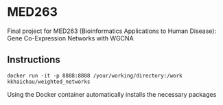 # MED263
Final project for MED263 (Bioinformatics Applications to Human Disease): Gene Co-Expression Networks with WGCNA

## Instructions
```shell
docker run -it -p 8888:8888 /your/working/directory:/work kkhaichau/weighted_networks
```
Using the Docker container automatically installs the necessary packages
